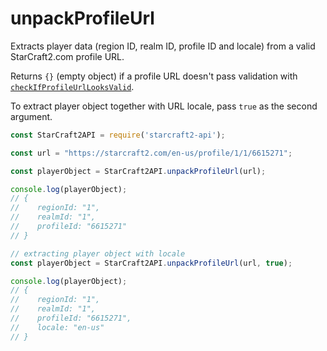 # unpackProfileUrl

Extracts player data (region ID, realm ID, profile ID and locale) from a valid StarCraft2.com profile URL.

Returns `{}` (empty object) if a profile URL doesn't pass validation with [`checkIfProfileUrlLooksValid`](/docs/utils/checkIfProfileUrlLooksValid.html).

To extract player object together with URL locale, pass `true` as the second argument.

```js
const StarCraft2API = require('starcraft2-api');

const url = "https://starcraft2.com/en-us/profile/1/1/6615271";

const playerObject = StarCraft2API.unpackProfileUrl(url);

console.log(playerObject);
// {
//    regionId: "1",
//    realmId: "1",
//    profileId: "6615271"
// }

// extracting player object with locale
const playerObject = StarCraft2API.unpackProfileUrl(url, true);

console.log(playerObject);
// {
//    regionId: "1",
//    realmId: "1",
//    profileId: "6615271",
//    locale: "en-us"
// }
```